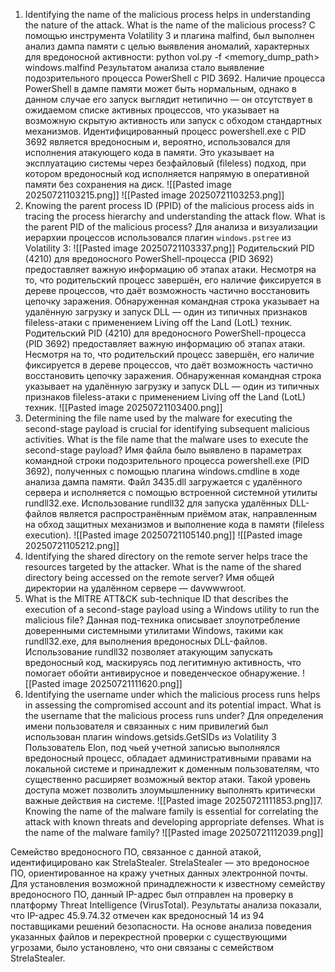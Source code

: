 1. Identifying the name of the malicious process helps in understanding the nature of the attack. What is the name of the malicious process?
С помощью инструмента Volatility 3 и плагина malfind, был выполнен анализ дампа памяти с целью выявления аномалий, характерных для вредоносной активности:
python vol.py -f <memory_dump_path> windows.malfind
Результатом анализа стало выявление подозрительного процесса PowerShell с PID 3692. Наличие процесса PowerShell в дампе памяти может быть нормальным, однако в данном случае его запуск выглядит нетипично — он отсутствует в ожидаемом списке активных процессов, что указывает на возможную скрытую активность или запуск с обходом стандартных механизмов.
Идентифицированный процесс powershell.exe с PID 3692 является вредоносным и, вероятно, использовался для исполнения атакующего кода в памяти. Это указывает на эксплуатацию системы через безфайловый (fileless) подход, при котором вредоносный код исполняется напрямую в оперативной памяти без сохранения на диск.
![[Pasted image 20250721103215.png]]
![[Pasted image 20250721103253.png]]
2. Knowing the parent process ID (PPID) of the malicious process aids in tracing the process hierarchy and understanding the attack flow. What is the parent PID of the malicious process?
Для анализа и визуализации иерархии процессов использовался плагин `windows.pstree` из Volatility 3:
![[Pasted image 20250721103337.png]]
Родительский PID (4210) для вредоносного PowerShell-процесса (PID 3692) предоставляет важную информацию об этапах атаки. Несмотря на то, что родительский процесс завершён, его наличие фиксируется в дереве процессов, что даёт возможность частично восстановить цепочку заражения.
Обнаруженная командная строка указывает на удалённую загрузку и запуск DLL — один из типичных признаков fileless-атаки с применением Living off the Land (LotL) техник.
Родительский PID (4210) для вредоносного PowerShell-процесса (PID 3692) предоставляет важную информацию об этапах атаки. Несмотря на то, что родительский процесс завершён, его наличие фиксируется в дереве процессов, что даёт возможность частично восстановить цепочку заражения.
Обнаруженная командная строка указывает на удалённую загрузку и запуск DLL — один из типичных признаков fileless-атаки с применением Living off the Land (LotL) техник.
![[Pasted image 20250721103400.png]]
3. Determining the file name used by the malware for executing the second-stage payload is crucial for identifying subsequent malicious activities. What is the file name that the malware uses to execute the second-stage payload?
Имя файла было выявлено в параметрах командной строки подозрительного процесса powershell.exe (PID 3692), полученных с помощью плагина windows.cmdline в ходе анализа дампа памяти.
Файл 3435.dll загружается с удалённого сервера и исполняется с помощью встроенной системной утилиты rundll32.exe. Использование rundll32 для запуска удалённых DLL-файлов является распространённым приёмом атак, направленным на обход защитных механизмов и выполнение кода в памяти (fileless execution).
![[Pasted image 20250721105140.png]]
![[Pasted image 20250721105212.png]]
4. Identifying the shared directory on the remote server helps trace the resources targeted by the attacker. What is the name of the shared directory being accessed on the remote server?
Имя общей директории на удалённом сервере — davwwwroot.
5. What is the MITRE ATT&CK sub-technique ID that describes the execution of a second-stage payload using a Windows utility to run the malicious file?
Данная под-техника описывает злоупотребление доверенными системными утилитами Windows, такими как rundll32.exe, для выполнения вредоносных DLL-файлов. Использование rundll32 позволяет атакующим запускать вредоносный код, маскируясь под легитимную активность, что помогает обойти антивирусное и поведенческое обнаружение.
![[Pasted image 20250721111620.png]]
6. Identifying the username under which the malicious process runs helps in assessing the compromised account and its potential impact. What is the username that the malicious process runs under?
Для определения имени пользователя и связанных с ним привилегий был использован плагин windows.getsids.GetSIDs из Volatility 3
Пользователь Elon, под чьей учетной записью выполнялся вредоносный процесс, обладает административными правами на локальной системе и принадлежит к доменным пользователям, что существенно расширяет возможный вектор атаки.
Такой уровень доступа может позволить злоумышленнику выполнять критически важные действия на системе.
![[Pasted image 20250721111853.png]]7. Knowing the name of the malware family is essential for correlating the attack with known threats and developing appropriate defenses. What is the name of the malware family?
![[Pasted image 20250721112039.png]]

Семейство вредоносного ПО, связанное с данной атакой, идентифицировано как StrelaStealer. StrelaStealer — это вредоносное ПО, ориентированное на кражу учетных данных электронной почты.
Для установления возможной принадлежности к известному семейству вредоносного ПО, данный IP-адрес был отправлен на проверку в платформу Threat Intelligence (VirusTotal). Результаты анализа показали, что IP-адрес 45.9.74.32 отмечен как вредоносный 14 из 94 поставщиками решений безопасности.
На основе анализа поведения указанных файлов и перекрестной проверки с существующими угрозами, было установлено, что они связаны с семейством StrelaStealer.